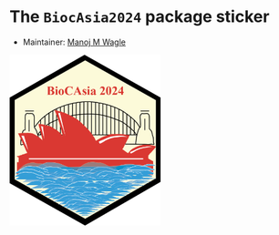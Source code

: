 # The `BiocAsia2024` package sticker

* Maintainer: [Manoj M Wagle](https://github.com/manojmw)

<img src="BioCAsia2024.png" height="300">
